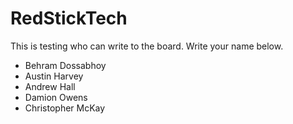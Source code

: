 # RedStickTech

This is testing who can write to the board. Write your name below.
- Behram Dossabhoy
- Austin Harvey
- Andrew Hall
- Damion Owens
- Christopher McKay
